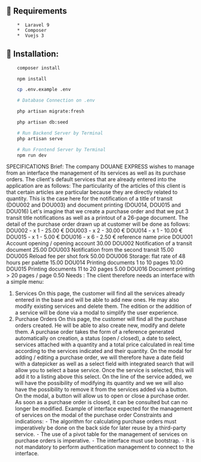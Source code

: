 ## :hugs: Requirements

        *  Laravel 9
        *  Composer
        *  Vuejs 3

## :clap: Installation:

```bash
    composer install

    npm install

    cp .env.example .env

    # Database Connection on .env

    php artisan migrate:fresh

    php artisan db:seed

    # Run Backend Server by Terminal
    php artisan serve

    # Run Frontend Server by Terminal
    npm run dev

```

SPECIFICATIONS
Brief:
The company DOUANE EXPRESS wishes to manage from an interface the management of its services
as well as its purchase orders.
The client's default services that are already entered into the application are as follows:
The particularity of the articles of this client is that certain articles are particular because they
are directly related to quantity. This is the case here for the notification of a title of
transit (DOU002 and DOU003) and document printing (DOU014, DOU015 and DOU016)
Let's imagine that we create a purchase order and that we put 3 transit title notifications
as well as a printout of a 26-page document. The detail of the purchase order drawn up at
customer will be done as follows:
DOU002 - x 1 - 25.00 €
DOU003 - x 2 - 30.00 €
DOU014 - x 1 - 10.00 €
DOU015 - x 1 - 5.00 €
DOU016 - x 6 - 2.50 €
reference name price
DOU001 Account opening / opening
account
30.00
DOU002 Notification of a transit document 25.00
DOU003 Notification from the second
transit
15.00
DOU005 Reload fee per shot
fork
50.00
DOU006 Storage: flat rate of 48 hours per
palette
15.00
DOU014 Printing documents 1 to 10
pages
10.00
DOU015 Printing documents 11 to 20
pages
5.00
DOU016 Document printing > 20 pages
/ page
0.50
Needs :
The client therefore needs an interface with a simple menu:
1. Services
On this page, the customer will find all the services already entered in the base and will be able to
add new ones. He may also modify existing services and delete them. The edition
or the addition of a service will be done via a modal to simplify the user experience.
2. Purchase Orders
On this page, the customer will find all the purchase orders created. He will be able to
also create new, modify and delete them.
A purchase order takes the form of a reference generated automatically on creation,
a status (open / closed), a date to select, services attached with a quantity and a
total price calculated in real time according to the services indicated and their quantity.
On the modal for adding / editing a purchase order, we will therefore have a date field with
a datepicker as well as a select field with integrated search that will allow you to select a
base service. Once the service is selected, this will add it to a listing above this
select. On the line of the service added, we will have the possibility of modifying its quantity and we
we will also have the possibility to remove it from the services added via a button.
On the modal, a button will allow us to open or close a purchase order. As soon as a
purchase order is closed, it can be consulted but can no longer be modified.
Example of interface expected for the management of services on the modal of the purchase order
Constraints and indications:
⁃ The algorithm for calculating purchase orders must imperatively be done on the back side
for later reuse by a third-party service.
⁃ The use of a pivot table for the management of services on purchase orders is
imperative.
⁃ The interface must use bootstrap.
⁃ It is not mandatory to perform authentication management to connect to
the interface.

